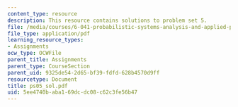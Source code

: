 ```yaml
---
content_type: resource
description: This resource contains solutions to problem set 5.
file: /media/courses/6-041-probabilistic-systems-analysis-and-applied-probability-spring-2006/5ee4740baba169dcdc08c62c3fe56b47_ps05_sol.pdf
file_type: application/pdf
learning_resource_types:
- Assignments
ocw_type: OCWFile
parent_title: Assignments
parent_type: CourseSection
parent_uid: 9325de54-2d65-bf39-fdfd-628b4570d9ff
resourcetype: Document
title: ps05_sol.pdf
uid: 5ee4740b-aba1-69dc-dc08-c62c3fe56b47
---
```

